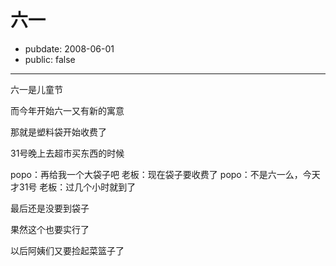 # 六一

- pubdate: 2008-06-01
- public: false

--------------------------


六一是儿童节

而今年开始六一又有新的寓意

那就是塑料袋开始收费了

31号晚上去超市买东西的时候

popo：再给我一个大袋子吧
老板：现在袋子要收费了
popo：不是六一么，今天才31号
老板：过几个小时就到了

最后还是没要到袋子

果然这个也要实行了

以后阿姨们又要捡起菜篮子了
